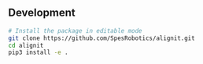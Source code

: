 ## Development

```bash
# Install the package in editable mode
git clone https://github.com/SpesRobotics/alignit.git
cd alignit
pip3 install -e .
```
